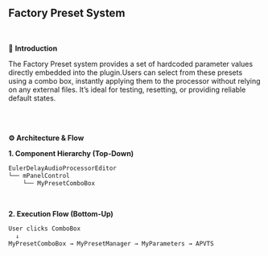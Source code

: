 ## Factory Preset System

<br>

📌 **Introduction**

The Factory Preset system provides a set of hardcoded parameter values directly 
embedded into the plugin.Users can select from these presets using a combo box, instantly applying them to 
the processor without relying on any external files.
It’s ideal for testing, resetting, or providing reliable default states.

<br>
<br>

**⚙️ Architecture & Flow**

**1. Component Hierarchy (Top-Down)**

~~~cpp
EulerDelayAudioProcessorEditor
└── mPanelControl
    └── MyPresetComboBox
~~~

<br>

**2. Execution Flow (Bottom-Up)**

~~~cpp
User clicks ComboBox
  ↓
MyPresetComboBox → MyPresetManager → MyParameters → APVTS
~~~

